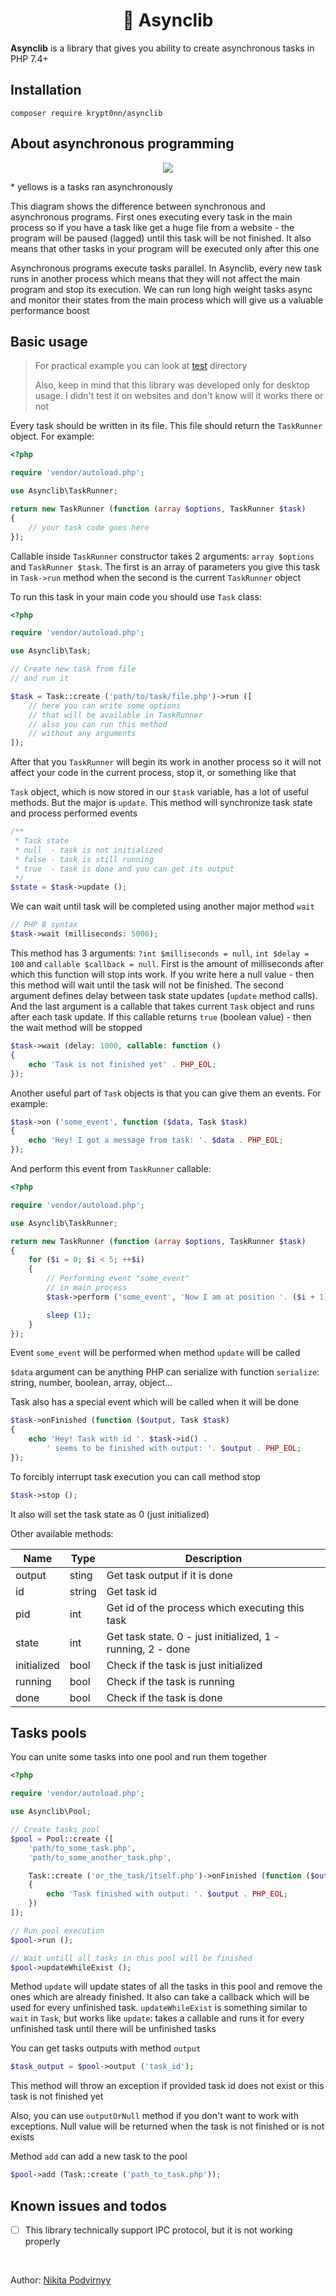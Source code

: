 <h1 align="center">🚀 Asynclib</h1>

**Asynclib** is a library that gives you ability to create asynchronous tasks in PHP 7.4+

## Installation

```
composer require krypt0nn/asynclib
```

## About asynchronous programming

<p align="center"><img src="https://i.ibb.co/d6F6wqB/Untitled-Diagram.png"></p>

\* yellows is a tasks ran asynchronously

This diagram shows the difference between synchronous and asynchronous programs. First ones executing every task in the main process so if you have a task like get a huge file from a website - the program will be paused (lagged) until this task will be not finished. It also means that other tasks in your program will be executed only after this one

Asynchronous programs execute tasks parallel. In Asynclib, every new task runs in another process which means that they will not affect the main program and stop its execution. We can run long high weight tasks async and monitor their states from the main process which will give us a valuable performance boost

## Basic usage

> For practical example you can look at [test](/test) directory
> 
> Also, keep in mind that this library was developed only for desktop usage. I didn't test it on websites and don't know will it works there or not

Every task should be written in its file. This file should return the `TaskRunner` object. For example:

```php
<?php

require 'vendor/autoload.php';

use Asynclib\TaskRunner;

return new TaskRunner (function (array $options, TaskRunner $task)
{
    // your task code goes here
});
```

Callable inside `TaskRunner` constructor takes 2 arguments: `array $options` and `TaskRunner $task`. The first is an array of parameters you give this task in `Task->run` method when the second is the current `TaskRunner` object

To run this task in your main code you should use `Task` class:

```php
<?php

require 'vendor/autoload.php';

use Asynclib\Task;

// Create new task from file
// and run it

$task = Task::create ('path/to/task/file.php')->run ([
    // here you can write some options
    // that will be available in TaskRunner
    // also you can run this method
    // without any arguments
]);
```

After that you `TaskRunner` will begin its work in another process so it will not affect your code in the current process, stop it, or something like that

`Task` object, which is now stored in our `$task` variable, has a lot of useful methods. But the major is `update`. This method will synchronize task state and process performed events

```php
/**
 * Task state
 * null  - task is not initialized
 * false - task is still running
 * true  - task is done and you can get its output
 */
$state = $task->update ();
```

We can wait until task will be completed using another major method `wait`

```php
// PHP 8 syntax
$task->wait (milliseconds: 5000);
```

This method has 3 arguments: `?int $milliseconds = null`, `int $delay = 100` and `callable $callback = null`. First is the amount of milliseconds after which this function will stop ints work. If you write here a null value - then this method will wait until the task will not be finished. The second argument defines delay between task state updates (`update` method calls). And the last argument is a callable that takes current `Task` object and runs after each task update. If this callable returns `true` (boolean value) - then the wait method will be stopped

```php
$task->wait (delay: 1000, callable: function ()
{
    echo 'Task is not finished yet' . PHP_EOL;
});
```

Another useful part of `Task` objects is that you can give them an events. For example:

```php
$task->on ('some_event', function ($data, Task $task)
{
    echo 'Hey! I got a message from task: '. $data . PHP_EOL;
});
```

And perform this event from `TaskRunner` callable:

```php
<?php

require 'vendor/autoload.php';

use Asynclib\TaskRunner;

return new TaskRunner (function (array $options, TaskRunner $task)
{
    for ($i = 0; $i < 5; ++$i)
    {
        // Performing event "some_event"
        // in main process
        $task->perform ('some_event', 'Now I am at position '. ($i + 1));

        sleep (1);
    }
});
```

Event `some_event` will be performed when method `update` will be called

`$data` argument can be anything PHP can serialize with function `serialize`: string, number, boolean, array, object...

Task also has a special event which will be called when it will be done

```php
$task->onFinished (function ($output, Task $task)
{
    echo 'Hey! Task with id '. $task->id() .
        ' seems to be finished with output: '. $output . PHP_EOL;
});
```

To forcibly interrupt task execution you can call method stop

```php
$task->stop ();
```

It also will set the task state as 0 (just initialized)

Other available methods:

| Name | Type | Description |
| - | - | - |
| output | sting | Get task output if it is done |
| id | string | Get task id |
| pid | int | Get id of the process which executing this task |
| state | int | Get task state. 0 - just initialized, 1 - running, 2 - done |
| initialized | bool | Check if the task is just initialized |
| running | bool | Check if the task is running |
| done | bool | Check if the task is done |

## Tasks pools

You can unite some tasks into one pool and run them together

```php
<?php

require 'vendor/autoload.php';

use Asynclib\Pool;

// Create tasks pool
$pool = Pool::create ([
    'path/to_some_task.php',
    'path/to_some_another_task.php',

    Task::create ('or_the_task/itself.php')->onFinished (function ($output)
    {
        echo 'Task finished with output: '. $output . PHP_EOL;
    })
]);

// Run pool execution
$pool->run ();

// Wait untill all tasks in this pool will be finished
$pool->updateWhileExist ();
```

Method `update` will update states of all the tasks in this pool and remove the ones which are already finished. It also can take a callback which will be used for every unfinished task. `updateWhileExist` is something similar to `wait` in `Task`, but works like `update`: takes a callable and runs it for every unfinished task until there will be unfinished tasks

You can get tasks outputs with method `output`

```php
$task_output = $pool->output ('task_id');
```

This method will throw an exception if provided task id does not exist or this task is not finished yet

Also, you can use `outputOrNull` method if you don't want to work with exceptions. Null value will be returned when the task is not finished or is not exists

Method `add` can add a new task to the pool

```php
$pool->add (Task::create ('path_to_task.php'));
```

## Known issues and todos

- [ ] This library technically support IPC protocol, but it is not working properly

<br>

Author: [Nikita Podvirnyy](https://vk.com/technomindlp)
